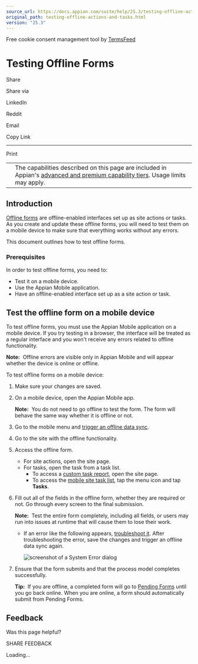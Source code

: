 ```yaml
---
source_url: https://docs.appian.com/suite/help/25.3/testing-offline-actions-and-tasks.html
original_path: testing-offline-actions-and-tasks.html
version: "25.3"
---
```


Free cookie consent management tool by [TermsFeed](https://www.termsfeed.com/)

# Testing Offline Forms

Share

Share via

LinkedIn

Reddit

Email

Copy Link

* * *

Print

<table><tbody><tr><td><i class="fa fa-info-circle" aria-hidden="true"></i></td><td>The capabilities described on this page are included in Appian's <a href="/suite/help/25.3/Appian_Tiers.html">advanced and premium capability tiers</a>. Usage limits may apply.</td></tr></tbody></table>

## Introduction

[Offline forms](how-offline-mobile-works.html#the-building-blocks-of-offline-forms) are offline-enabled interfaces set up as site actions or tasks. As you create and update these offline forms, you will need to test them on a mobile device to make sure that everything works without any errors.

This document outlines how to test offline forms.

### Prerequisites

In order to test offline forms, you need to:

-   Test it on a mobile device.
-   Use the Appian Mobile application.
-   Have an offline-enabled interface set up as a site action or task.

## Test the offline form on a mobile device

To test offline forms, you must use the Appian Mobile application on a mobile device. If you try testing in a browser, the interface will be treated as a regular interface and you won't receive any errors related to offline functionality.

**Note:**  Offline errors are visible only in Appian Mobile and will appear whether the device is online or offline.

To test offline forms on a mobile device:

1.  Make sure your changes are saved.
2.  On a mobile device, open the Appian Mobile app.

    **Note:**  You do not need to go offline to test the form. The form will behave the same way whether it is offline or not.

3.  Go to the mobile menu and [trigger an offline data sync](how-offline-mobile-works.html#triggering-an-offline-data-sync).
4.  Go to the site with the offline functionality.
5.  Access the offline form.
    -   For site actions, open the site page.
    -   For tasks, open the task from a task list.
        -   To access a [custom task report](how-offline-mobile-works.html#custom-task-report), open the site page.
        -   To access the [mobile site task list](how-offline-mobile-works.html#mobile-site-task-list), tap the menu icon and tap **Tasks**.
6.  Fill out all of the fields in the offline form, whether they are required or not. Go through every screen to the final submission.

    **Note:**  Test the entire form completely, including all fields, or users may run into issues at runtime that will cause them to lose their work.

    -   If an error like the following appears, [troubleshoot it](troubleshooting-offline.html#troubleshooting-errors-in-offline-interfaces). After troubleshooting the error, save the changes and trigger an offline data sync again.

        ![screenshot of a System Error dialog](images/offline_mobile_system_error_offline_mobile.png)

7.  Ensure that the form submits and that the process model completes successfully.

    **Tip:**  If you are offline, a completed form will go to [Pending Forms](how-offline-mobile-works.html#how-users-work-with-offline-forms) until you go back online. When you are online, a form should automatically submit from Pending Forms.

## Feedback

Was this page helpful?

SHARE FEEDBACK

Loading...